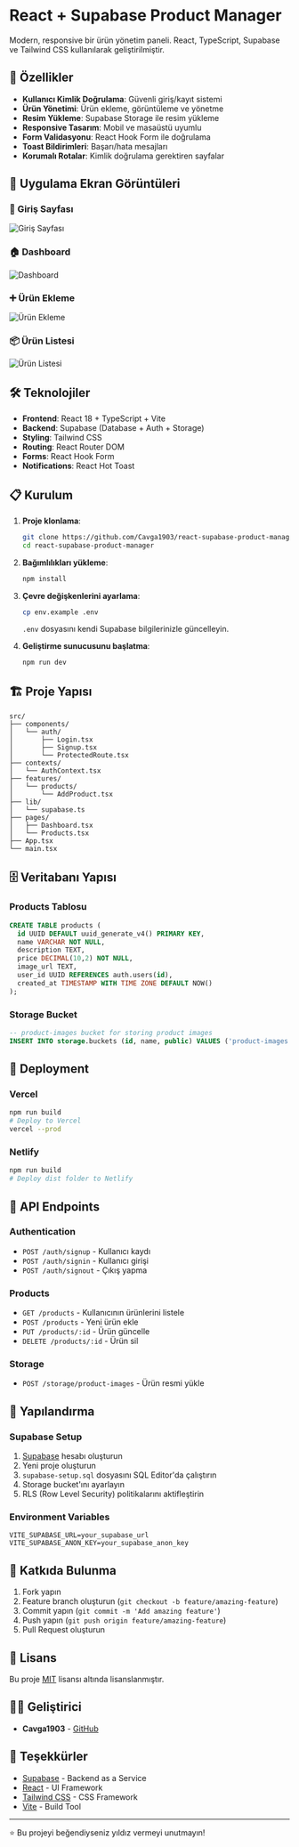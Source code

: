 # React + Supabase Product Manager

Modern, responsive bir ürün yönetim paneli. React, TypeScript, Supabase ve Tailwind CSS kullanılarak geliştirilmiştir.

## 🚀 Özellikler

- **Kullanıcı Kimlik Doğrulama**: Güvenli giriş/kayıt sistemi
- **Ürün Yönetimi**: Ürün ekleme, görüntüleme ve yönetme
- **Resim Yükleme**: Supabase Storage ile resim yükleme
- **Responsive Tasarım**: Mobil ve masaüstü uyumlu
- **Form Validasyonu**: React Hook Form ile doğrulama
- **Toast Bildirimleri**: Başarı/hata mesajları
- **Korumalı Rotalar**: Kimlik doğrulama gerektiren sayfalar

## 📱 Uygulama Ekran Görüntüleri

### 🔐 Giriş Sayfası
![Giriş Sayfası](src/assets/SCR-20250704-quaa.png)

### 🏠 Dashboard
![Dashboard](src/assets/dashboard.png)

### ➕ Ürün Ekleme
![Ürün Ekleme](src/assets/SCR-20250704-qttg.png)

### 📦 Ürün Listesi
![Ürün Listesi](src/assets/SCR-20250704-qtug.png)

## 🛠️ Teknolojiler

- **Frontend**: React 18 + TypeScript + Vite
- **Backend**: Supabase (Database + Auth + Storage)
- **Styling**: Tailwind CSS
- **Routing**: React Router DOM
- **Forms**: React Hook Form
- **Notifications**: React Hot Toast

## 📋 Kurulum

1. **Proje klonlama**:
   ```bash
   git clone https://github.com/Cavga1903/react-supabase-product-manager.git
   cd react-supabase-product-manager
   ```

2. **Bağımlılıkları yükleme**:
   ```bash
   npm install
   ```

3. **Çevre değişkenlerini ayarlama**:
   ```bash
   cp env.example .env
   ```
   `.env` dosyasını kendi Supabase bilgilerinizle güncelleyin.

4. **Geliştirme sunucusunu başlatma**:
   ```bash
   npm run dev
   ```

## 🏗️ Proje Yapısı

```
src/
├── components/
│   └── auth/
│       ├── Login.tsx
│       ├── Signup.tsx
│       └── ProtectedRoute.tsx
├── contexts/
│   └── AuthContext.tsx
├── features/
│   └── products/
│       └── AddProduct.tsx
├── lib/
│   └── supabase.ts
├── pages/
│   ├── Dashboard.tsx
│   └── Products.tsx
├── App.tsx
└── main.tsx
```

## 🗄️ Veritabanı Yapısı

### Products Tablosu
```sql
CREATE TABLE products (
  id UUID DEFAULT uuid_generate_v4() PRIMARY KEY,
  name VARCHAR NOT NULL,
  description TEXT,
  price DECIMAL(10,2) NOT NULL,
  image_url TEXT,
  user_id UUID REFERENCES auth.users(id),
  created_at TIMESTAMP WITH TIME ZONE DEFAULT NOW()
);
```

### Storage Bucket
```sql
-- product-images bucket for storing product images
INSERT INTO storage.buckets (id, name, public) VALUES ('product-images', 'product-images', true);
```

## 🚀 Deployment

### Vercel
```bash
npm run build
# Deploy to Vercel
vercel --prod
```

### Netlify
```bash
npm run build
# Deploy dist folder to Netlify
```

## 📝 API Endpoints

### Authentication
- `POST /auth/signup` - Kullanıcı kaydı
- `POST /auth/signin` - Kullanıcı girişi
- `POST /auth/signout` - Çıkış yapma

### Products
- `GET /products` - Kullanıcının ürünlerini listele
- `POST /products` - Yeni ürün ekle
- `PUT /products/:id` - Ürün güncelle
- `DELETE /products/:id` - Ürün sil

### Storage
- `POST /storage/product-images` - Ürün resmi yükle

## 🔧 Yapılandırma

### Supabase Setup
1. [Supabase](https://supabase.com) hesabı oluşturun
2. Yeni proje oluşturun
3. `supabase-setup.sql` dosyasını SQL Editor'da çalıştırın
4. Storage bucket'ını ayarlayın
5. RLS (Row Level Security) politikalarını aktifleştirin

### Environment Variables
```env
VITE_SUPABASE_URL=your_supabase_url
VITE_SUPABASE_ANON_KEY=your_supabase_anon_key
```

## 🤝 Katkıda Bulunma

1. Fork yapın
2. Feature branch oluşturun (`git checkout -b feature/amazing-feature`)
3. Commit yapın (`git commit -m 'Add amazing feature'`)
4. Push yapın (`git push origin feature/amazing-feature`)
5. Pull Request oluşturun

## 📄 Lisans

Bu proje [MIT](LICENSE) lisansı altında lisanslanmıştır.

## 👨‍💻 Geliştirici

- **Cavga1903** - [GitHub](https://github.com/Cavga1903)

## 🙏 Teşekkürler

- [Supabase](https://supabase.com) - Backend as a Service
- [React](https://reactjs.org) - UI Framework
- [Tailwind CSS](https://tailwindcss.com) - CSS Framework
- [Vite](https://vitejs.dev) - Build Tool

---

⭐ Bu projeyi beğendiyseniz yıldız vermeyi unutmayın!
